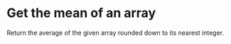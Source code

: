 # Get the mean of an array

Return the average of the given array rounded down to its nearest integer.
